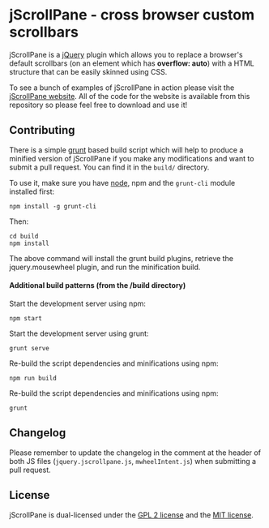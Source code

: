 # jScrollPane - cross browser custom scrollbars

jScrollPane is a [jQuery](http://www.jquery.com/) plugin which allows you to replace a browser's default scrollbars (on an element which has **overflow: auto**) with a HTML structure that can be easily skinned using CSS.

To see a bunch of examples of jScrollPane in action please visit the [jScrollPane website](http://jscrollpane.kelvinluck.com/). All of the code for the website is available from this repository so please feel free to download and use it!

## Contributing

There is a simple [grunt](http://gruntjs.com) based build script which will help to produce a minified version of
jScrollPane if you make any modifications and want to submit a pull request. You can find it in the `build/` directory.

To use it, make sure you have [node](http://nodejs.org/), npm and the `grunt-cli` module installed first:

```
npm install -g grunt-cli
```

Then:
```
cd build
npm install
```
The above command will install the grunt build plugins, retrieve the jquery.mousewheel plugin, and run the minification build.



#### Additional build patterns (from the /build directory)

Start the development server using npm:
```
npm start
```

Start the development server using grunt:
```
grunt serve
```

Re-build the script dependencies and minifications using npm:
```
npm run build
```

Re-build the script dependencies and minifications using npm:
```
grunt
```

## Changelog
Please remember to update the changelog in the comment at the header of both JS files (`jquery.jscrollpane.js`, `mwheelIntent.js`) when submitting a pull request.

## License

jScrollPane is dual-licensed under the [GPL 2 license](https://github.com/vitch/jScrollPane/blob/master/GPL-LICENSE.txt) and the [MIT license](https://github.com/vitch/jScrollPane/blob/master/MIT-LICENSE.txt).